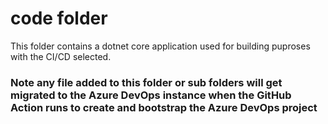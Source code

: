 # code folder
This folder contains a dotnet core application used for building puproses with the CI/CD selected.

### Note any file added to this folder or sub folders will get migrated to the Azure DevOps instance when the GitHub Action runs to create and bootstrap the Azure DevOps project

